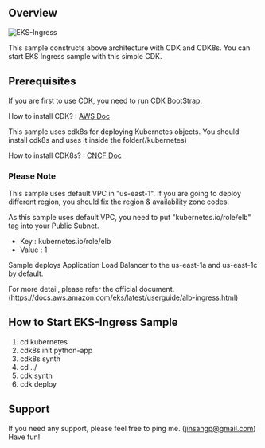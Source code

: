 ## Overview

![EKS-Ingress](https://d1zrwss8zuawdm.cloudfront.net/cdk-eks-ingress.png)

This sample constructs above architecture with CDK and CDK8s.
You can start EKS Ingress sample with this simple CDK.

## Prerequisites

If you are first to use CDK, you need to run CDK BootStrap.

How to install CDK?
 : [AWS Doc](https://docs.aws.amazon.com/cdk/v2/guide/getting_started.html)

This sample uses cdk8s for deploying Kubernetes objects. You should install cdk8s and uses it inside the folder(/kubernetes)      

How to install CDK8s?
 : [CNCF Doc](https://cdk8s.io/)

### Please Note

This sample uses default VPC in "us-east-1". If you are going to deploy different region, you should fix the region & availability zone codes.

As this sample uses default VPC, you need to put "kubernetes.io/role/elb" tag into your Public Subnet.

* Key : kubernetes.io/role/elb      
* Value : 1

Sample deploys Application Load Balancer to the us-east-1a and us-east-1c by default.

For more detail, please refer the official document. (https://docs.aws.amazon.com/eks/latest/userguide/alb-ingress.html)


## How to Start EKS-Ingress Sample

1. cd kubernetes
2. cdk8s init python-app
3. cdk8s synth
4. cd ../
5. cdk synth
6. cdk deploy

## Support

If you need any support, please feel free to ping me. (jinsangp@gmail.com)
Have fun!